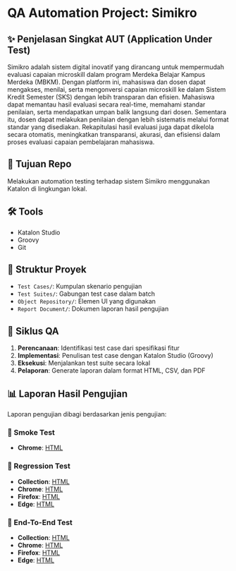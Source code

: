 # QA Automation Project: Simikro

## ✨ Penjelasan Singkat AUT (Application Under Test)
Simikro adalah sistem digital inovatif yang dirancang untuk mempermudah evaluasi capaian microskill dalam program Merdeka Belajar Kampus Merdeka (MBKM). Dengan platform ini, mahasiswa dan dosen dapat mengakses, menilai, serta mengonversi capaian microskill ke dalam Sistem Kredit Semester (SKS) dengan lebih transparan dan efisien.
Mahasiswa dapat memantau hasil evaluasi secara real-time, memahami standar penilaian, serta mendapatkan umpan balik langsung dari dosen. Sementara itu, dosen dapat melakukan penilaian dengan lebih sistematis melalui format standar yang disediakan. Rekapitulasi hasil evaluasi juga dapat dikelola secara otomatis, meningkatkan transparansi, akurasi, dan efisiensi dalam proses evaluasi capaian pembelajaran mahasiswa.

## 🧪 Tujuan Repo
Melakukan automation testing terhadap sistem Simikro menggunakan Katalon di lingkungan lokal.

## 🛠 Tools
- Katalon Studio
- Groovy
- Git

## 📁 Struktur Proyek
- `Test Cases/`: Kumpulan skenario pengujian
- `Test Suites/`: Gabungan test case dalam batch
- `Object Repository/`: Elemen UI yang digunakan
- `Report Document/`: Dokumen laporan hasil pengujian

## 🔁 Siklus QA
1. **Perencanaan**: Identifikasi test case dari spesifikasi fitur
2. **Implementasi**: Penulisan test case dengan Katalon Studio (Groovy)
3. **Eksekusi**: Menjalankan test suite secara lokal
4. **Pelaporan**: Generate laporan dalam format HTML, CSV, dan PDF

## 📊 Laporan Hasil Pengujian
Laporan pengujian dibagi berdasarkan jenis pengujian:

### 🔹 Smoke Test
- **Chrome**:
[HTML](http://refindo.site//Smoke/R_Smoke_LoginLogoutAllRole.html)

### 🔹 Regression Test
- **Collection**:
[HTML](http://refindo.site/Regression/Collection/R_Regression_CheckSubmission.html)
- **Chrome**:
[HTML](http://refindo.site/Report%20Document/Regression/Chrome/R_Regression_CheckSubmission.html)
- **Firefox**:
[HTML](http://refindo.site/Report%20Document/Regression/Firefox/R_Regression_CheckSubmission.html)
- **Edge**:
[HTML](http://refindo.site/Report%20Document/Regression/Edge/R_Regression_CheckSubmission.html)

### 🔹 End-To-End Test
- **Collection**:
[HTML](http://refindo.site/End-To-End/Collection/R_EndToEnd.html)
- **Chrome**:
[HTML](http://refindo.site/End-To-End/Chrome/R_EndToEnd.html)
- **Firefox**:
[HTML](http://refindo.site/End-To-End/Firefox/R_EndToEnd.html)
- **Edge**:
[HTML](http://refindo.site/End-To-End/Edge/R_EndToEnd.html)

